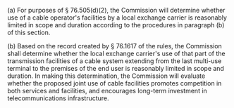 (a) For purposes of § 76.505(d)(2), the Commission will determine whether use of a cable operator's facilities by a local exchange carrier is reasonably limited in scope and duration according to the procedures in paragraph (b) of this section.

(b) Based on the record created by § 76.1617 of the rules, the Commission shall determine whether the local exchange carrier's use of that part of the transmission facilities of a cable system extending from the last multi-use terminal to the premises of the end user is reasonably limited in scope and duration. In making this determination, the Commission will evaluate whether the proposed joint use of cable facilities promotes competition in both services and facilities, and encourages long-term investment in telecommunications infrastructure.

